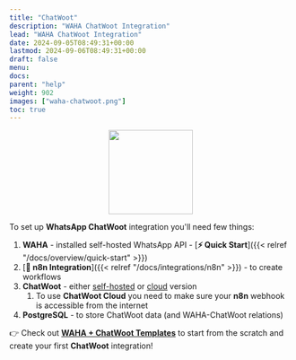 ```yaml
---
title: "ChatWoot"
description: "WAHA ChatWoot Integration"
lead: "WAHA ChatWoot Integration"
date: 2024-09-05T08:49:31+00:00
lastmod: 2024-09-06T08:49:31+00:00
draft: false
menu:
docs:
parent: "help"
weight: 902
images: ["waha-chatwoot.png"]
toc: true
---
```


<p align="center">
  <img src="/images/chatwoot/waha-chatwoot.png" style="width: 150px">
</p>

To set up **WhatsApp ChatWoot** integration you'll need few things:
1. **WAHA** - installed self-hosted WhatsApp API - [**⚡ Quick Start**]({{< relref "/docs/overview/quick-start" >}})
2. [**🧩 n8n Integration**]({{< relref "/docs/integrations/n8n" >}}) - to create workflows
3. **ChatWoot** - either [self-hosted](https://www.chatwoot.com/docs/self-hosted) or [cloud](https://app.chatwoot.com/) version
   1. To use **ChatWoot Cloud** you need to make sure your **n8n** webhook is accessible from the internet
4. **PostgreSQL** - to store ChatWoot data (and WAHA-ChatWoot relations)

👉 Check out [**WAHA + ChatWoot Templates**](https://waha-n8n-templates.devlike.pro/chatwoot/) 
to start from the scratch and create your first **ChatWoot** integration!

